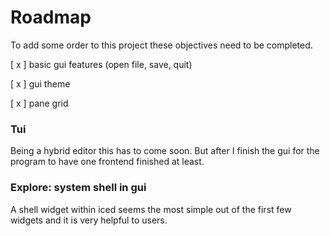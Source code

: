 # Roadmap

To add some order to this project these objectives need to be completed.

[ x ] basic gui features (open file, save, quit)

[ x ] gui theme

[ x ] pane grid

### Tui
Being a hybrid editor this has to come soon. But after I finish the gui for the program to have one frontend finished at least.

### Explore: system shell in gui
A shell widget within iced seems the most simple out of the first few widgets and it is very helpful to users.